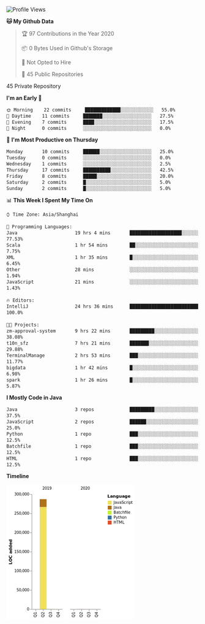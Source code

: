 <!--START_SECTION:waka-->
![Profile Views](http://img.shields.io/badge/Profile%20Views-0-blue)

**🐱 My Github Data** 

> 🏆 97 Contributions in the Year 2020
 > 
> 📦 0 Bytes Used in Github's Storage 
 > 
> 🚫 Not Opted to Hire
 > 
> 📜 45 Public Repositories 
 > 
45 Private Repository 
 > 
**I'm an Early 🐤** 

```text
🌞 Morning    22 commits     █████████████░░░░░░░░░░░░   55.0% 
🌆 Daytime    11 commits     ███████░░░░░░░░░░░░░░░░░░   27.5% 
🌃 Evening    7 commits      ████░░░░░░░░░░░░░░░░░░░░░   17.5% 
🌙 Night      0 commits      ░░░░░░░░░░░░░░░░░░░░░░░░░   0.0%

```
📅 **I'm Most Productive on Thursday** 

```text
Monday       10 commits     ██████░░░░░░░░░░░░░░░░░░░   25.0% 
Tuesday      0 commits      ░░░░░░░░░░░░░░░░░░░░░░░░░   0.0% 
Wednesday    1 commits      ░░░░░░░░░░░░░░░░░░░░░░░░░   2.5% 
Thursday     17 commits     ██████████░░░░░░░░░░░░░░░   42.5% 
Friday       8 commits      █████░░░░░░░░░░░░░░░░░░░░   20.0% 
Saturday     2 commits      █░░░░░░░░░░░░░░░░░░░░░░░░   5.0% 
Sunday       2 commits      █░░░░░░░░░░░░░░░░░░░░░░░░   5.0%

```


📊 **This Week I Spent My Time On** 

```text
⌚︎ Time Zone: Asia/Shanghai

💬 Programming Languages: 
Java                     19 hrs 4 mins       ███████████████████░░░░░░   77.53% 
Scala                    1 hr 54 mins        ██░░░░░░░░░░░░░░░░░░░░░░░   7.75% 
XML                      1 hr 35 mins        █░░░░░░░░░░░░░░░░░░░░░░░░   6.45% 
Other                    28 mins             ░░░░░░░░░░░░░░░░░░░░░░░░░   1.94% 
JavaScript               21 mins             ░░░░░░░░░░░░░░░░░░░░░░░░░   1.43%

🔥 Editors: 
IntelliJ                 24 hrs 36 mins      █████████████████████████   100.0%

🐱‍💻 Projects: 
zm-approval-system       9 hrs 22 mins       █████████░░░░░░░░░░░░░░░░   38.08% 
t10n_sfz                 7 hrs 21 mins       ███████░░░░░░░░░░░░░░░░░░   29.88% 
TerminalManage           2 hrs 53 mins       ███░░░░░░░░░░░░░░░░░░░░░░   11.77% 
bigdata                  1 hr 42 mins        █░░░░░░░░░░░░░░░░░░░░░░░░   6.98% 
spark                    1 hr 26 mins        █░░░░░░░░░░░░░░░░░░░░░░░░   5.87%

```

**I Mostly Code in Java** 

```text
Java                     3 repos             █████████░░░░░░░░░░░░░░░░   37.5% 
JavaScript               2 repos             ██████░░░░░░░░░░░░░░░░░░░   25.0% 
Python                   1 repo              ███░░░░░░░░░░░░░░░░░░░░░░   12.5% 
Batchfile                1 repo              ███░░░░░░░░░░░░░░░░░░░░░░   12.5% 
HTML                     1 repo              ███░░░░░░░░░░░░░░░░░░░░░░   12.5%

```


**Timeline**

![Chart not found](https://raw.githubusercontent.com/2720851545/2720851545/master/charts/bar_graph.png) 


<!--END_SECTION:waka-->
